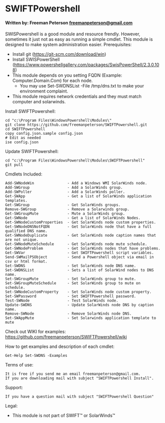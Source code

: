 
# SWIFTPowershell
#### Written by:         Freeman Peterson freemanpeterson@gmail.com
#### 

SWISPowershell is a good module and resource frendly. However, sometimes it just not as easy as running a simple cmdlet. This module is designed to make system administration easier. 
Prerequisites:
+ Install git (https://git-scm.com/download/win)
+ Install SWISPowerShell (https://www.powershellgallery.com/packages/SwisPowerShell/2.3.0.108)
+ This module depends on you setting FQDN (Example: Computer.Domain.Com) for each node. 
  - You may use Set-SWDNSList -File /tmp/dns.txt  to make your environment complaint. 
+ This module requires network credentials and they must match computer and solarwinds.

Install SWIFTPowershell:
```
cd "c:\Program Files\WindowsPowershell\Modules\"
git clone https://github.com/freemanpeterson/SWIFTPowershell.git
cd SWIFTPowershell
copy config.json.sample config.json
# Edit as needed
ise config.json 
````
Update SWIFTPowershell:
```
cd "c:\Program Files\WindowsPowershell\Modules\SWIFTPowershell"
git pull
````
Cmdlets Included:
```
Add-SWNodeWin               - Add a Windows WMI SolarWinds node.
Add-SWGroup                 - Add a SolarWinds group.
Add-SWPoller                - Add a SolarWinds poller.
Get-SWApp                   - Get a list of SolarWinds application templates.
Get-SWGroup                 - Get SolarWinds groups.
Remove-SWGroup              - Remove a Solarwinds group.
Get-SWGroupMute             - Mute a SolarWinds group.
Get-SWNode                  - Get a list of SolarWinds Nodes.
Get-SWNodeCustomProperties  - Get SolarWinds node custom properties.
Get-SWNodeDNSNotFQDN        - Get SolarWinds node that have a full qualified DNS name.
Get-SWNodeDuplicate         - Get SolarWinds node caption names that are not unique.
Get-SWNodeMuteSchedule      - Get SolarWinds node mute schedule.
Get-SWNodeProblem           - Get SolarWinds nodes that have problems.
Get-SWVar                   - Get SWIFTPowershell script variables.
Send-SWMailPSObject         - Send a Powershell object via email in csv or html format.
Set-SWDNS                   - Set SolarWinds node DNS name.
Set-SWDNSList               - Sets a list of SolarWind nodes to DNS name.
Set-SWGroupMute             - Set SolarWinds group to mute.
Set-SWGroupMuteSchedule     - Set SolarWinds group to mute on schedule.
Set-SWNodeCustomProperty    - Set SolarWinds node custom property.
Set-SWPassword              - Set SWIFTPowershell password.
Test-SWNode                 - Test SolarWinds node.
Update-SWDNS                - Update SolarWinds node DNS by caption name.
Remove-SWNode               - Remove SolarWinds node DNS.
Set-SWAppMute               - Set Solarwinds application template to mute
```
Check out WIKI for examples:
https://github.com/freemanpeterson/SWIFTPowershell/wiki

How to get examples and description of each cmdlet:
```
Get-Help Set-SWDNS -Examples
```

Terms of use: 
```
It is free if you send me an email freemanpeterson@gmail.com. 
If you are downloading mail with subject "SWIFTPowershell Install".
```
Support:
```
If you have a question mail with subject "SWIFTPowershell Question"
```
Legal:
+ This module is not part of SWIFT™ or SolarWinds™

